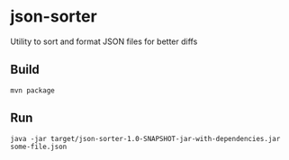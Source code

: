 # json-sorter
Utility to sort and format JSON files for better diffs

## Build
```
mvn package
```

## Run
```
java -jar target/json-sorter-1.0-SNAPSHOT-jar-with-dependencies.jar some-file.json
```
